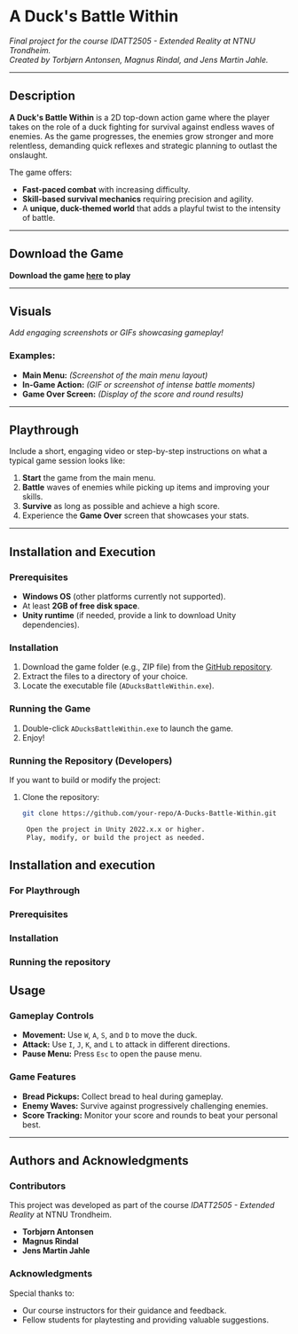 # A Duck's Battle Within
_Final project for the course IDATT2505 - Extended Reality at NTNU Trondheim._  
_Created by Torbjørn Antonsen, Magnus Rindal, and Jens Martin Jahle._

---

## **Description**
**A Duck's Battle Within** is a 2D top-down action game where the player takes on the role of a duck fighting for survival against endless waves of enemies. As the game progresses, the enemies grow stronger and more relentless, demanding quick reflexes and strategic planning to outlast the onslaught.  

The game offers:
- **Fast-paced combat** with increasing difficulty.
- **Skill-based survival mechanics** requiring precision and agility.
- A **unique, duck-themed world** that adds a playful twist to the intensity of battle.

---
 ## Download the Game

 **Download the game [here](https://github.com/YourRepo/YourProject/releases/latest) to play**

---

## **Visuals**
_Add engaging screenshots or GIFs showcasing gameplay!_

### Examples:
- **Main Menu:** _(Screenshot of the main menu layout)_
- **In-Game Action:** _(GIF or screenshot of intense battle moments)_
- **Game Over Screen:** _(Display of the score and round results)_

---

## **Playthrough**
Include a short, engaging video or step-by-step instructions on what a typical game session looks like:
1. **Start** the game from the main menu.
2. **Battle** waves of enemies while picking up items and improving your skills.
3. **Survive** as long as possible and achieve a high score.
4. Experience the **Game Over** screen that showcases your stats.

---

## **Installation and Execution**

### **Prerequisites**
- **Windows OS** (other platforms currently not supported).
- At least **2GB of free disk space**.
- **Unity runtime** (if needed, provide a link to download Unity dependencies).

### **Installation**
1. Download the game folder (e.g., ZIP file) from the [GitHub repository](#).
2. Extract the files to a directory of your choice.
3. Locate the executable file (`ADucksBattleWithin.exe`).

### **Running the Game**
1. Double-click `ADucksBattleWithin.exe` to launch the game.
2. Enjoy!

### **Running the Repository (Developers)**
If you want to build or modify the project:
1. Clone the repository:
   ```bash
   git clone https://github.com/your-repo/A-Ducks-Battle-Within.git

    Open the project in Unity 2022.x.x or higher.
    Play, modify, or build the project as needed.

## Installation and execution
### For Playthrough
### Prerequisites
### Installation
### Running the repository

## **Usage**

### **Gameplay Controls**
- **Movement:** Use `W`, `A`, `S`, and `D` to move the duck.  
- **Attack:** Use `I`, `J`, `K`, and `L` to attack in different directions.  
- **Pause Menu:** Press `Esc` to open the pause menu.

### **Game Features**
- **Bread Pickups:** Collect bread to heal during gameplay.  
- **Enemy Waves:** Survive against progressively challenging enemies.  
- **Score Tracking:** Monitor your score and rounds to beat your personal best.

---

## **Authors and Acknowledgments**

### **Contributors**
This project was developed as part of the course _IDATT2505 - Extended Reality_ at NTNU Trondheim.

- **Torbjørn Antonsen**  
- **Magnus Rindal**  
- **Jens Martin Jahle**  

### **Acknowledgments**
Special thanks to:
- Our course instructors for their guidance and feedback.  
- Fellow students for playtesting and providing valuable suggestions.
